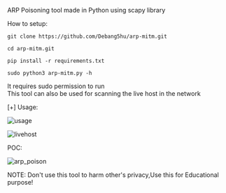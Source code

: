 ARP Poisoning tool made in Python using scapy library  

How to setup:  

```
git clone https://github.com/Debang5hu/arp-mitm.git  

cd arp-mitm.git

pip install -r requirements.txt

sudo python3 arp-mitm.py -h
```



It requires sudo permission to run  
This tool can also be used for scanning the live host in the network  

[+] Usage:  

![usage](https://github.com/Debang5hu/arp-mitm/assets/114200360/2643b5f3-61a2-4285-9095-4b54d28d7347)  

![livehost](https://github.com/Debang5hu/arp-mitm/assets/114200360/5948949a-a754-47ca-ae98-6fa5b8f152df)  


POC:  

![arp_poison](https://github.com/Debang5hu/arp-mitm/assets/114200360/561c6ed9-52ef-4f55-a659-d663e43b14a0)  


NOTE: Don't use this tool to harm other's privacy,Use this for Educational purpose!
